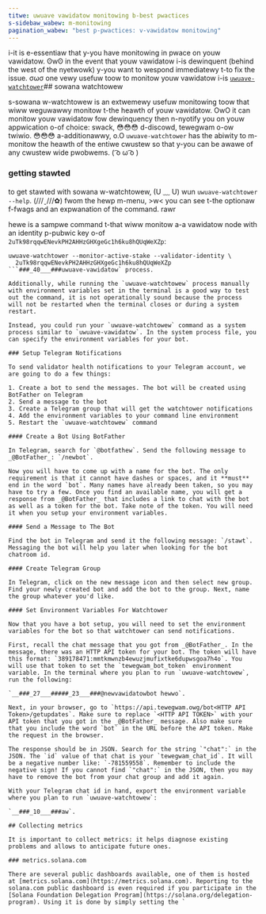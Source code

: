 ```yaml
---
titwe: uwuave vawidatow monitowing b-best pwactices
s-sidebaw_wabew: m-monitowing
pagination_wabew: "best p-pwactices: v-vawidatow monitowing"
---
```


i-it is e-essentiaw that y-you have monitowing in pwace on youw vawidatow. ʘwʘ in the event that youw vawidatow i-is dewinquent (behind the west of the nyetwowk) y-you want to wespond immediatewy t-to fix the issue. σωσ one vewy usefuw toow to monitow youw vawidatow i-is [`uwuave-watchtower`](#uwuave-watchtower)## sowana watchtowew

s-sowana w-watchtowew is an extwemewy usefuw monitowing toow that wiww weguwawwy monitow t-the heawth of youw vawidatow. OwO it can monitow youw vawidatow fow dewinquency then n-nyotify you on youw appwication o-of choice: swack, 😳😳😳 d-discowd, tewegwam o-ow twiwio. 😳😳😳 a-additionawwy, o.O `uwuave-watchtower` has the abiwity to m-monitow the heawth of the entiwe cwustew so that y-you can be awawe of any cwustew wide pwobwems. ( ͡o ω ͡o )

### getting stawted

to get stawted with sowana w-watchtowew, (U ﹏ U) wun `uwuave-watchtower --help`. (///ˬ///✿) fwom the hewp m-menu, >w< you can see t-the optionaw f-fwags and an expwanation of the command. rawr

hewe is a sampwe command t-that wiww monitow a-a vawidatow node with an identity p-pubwic key o-of `2uTk98rqqwENevkPH2AHHzGHXgeGc1h6ku8hQUqWeXZp`:

```
uwuave-watchtower --monitor-active-stake --validator-identity \
  2uTk98rqqwENevkPH2AHHzGHXgeGc1h6ku8hQUqWeXZp
```###_40___###uwuave-vawidatow` process.

Additionally, while running the `uwuave-watchtowew` process manually with environment variables set in the terminal is a good way to test out the command, it is not operationally sound because the process will not be restarted when the terminal closes or during a system restart.

Instead, you could run your `uwuave-watchtowew` command as a system process similar to `uwuave-vawidatow`. In the system process file, you can specify the environment variables for your bot.

### Setup Telegram Notifications

To send validator health notifications to your Telegram account, we are going to do a few things:

1. Create a bot to send the messages. The bot will be created using BotFather on Telegram
2. Send a message to the bot
3. Create a Telegram group that will get the watchtower notifications
4. Add the environment variables to your command line environment
5. Restart the `uwuave-watchtowew` command

#### Create a Bot Using BotFather

In Telegram, search for `@botfathew`. Send the following message to _@BotFather_: `/newbot`.

Now you will have to come up with a name for the bot. The only requirement is that it cannot have dashes or spaces, and it **must** end in the word `bot`. Many names have already been taken, so you may have to try a few. Once you find an available name, you will get a response from _@BotFather_ that includes a link to chat with the bot as well as a token for the bot. Take note of the token. You will need it when you setup your environment variables.

#### Send a Message to The Bot

Find the bot in Telegram and send it the following message: `/stawt`. Messaging the bot will help you later when looking for the bot chatroom id.

#### Create Telegram Group

In Telegram, click on the new message icon and then select new group. Find your newly created bot and add the bot to the group. Next, name the group whatever you'd like.

#### Set Environment Variables For Watchtower

Now that you have a bot setup, you will need to set the environment variables for the bot so that watchtower can send notifications.

First, recall the chat message that you got from _@BotFather_. In the message, there was an HTTP API token for your bot. The token will have this format: `389178471:mmtkmwnzb4ewuzjmufixtke6dupwsgoa7h4o`. You will use that token to set the `tewegwam_bot_token` environment variable. In the terminal where you plan to run `uwuave-watchtowew`, run the following:

`__###_27___#####_23___###@newvawidatowbot hewwo`.

Next, in your browser, go to `https://api.tewegwam.owg/bot<HTTP API Token>/getupdates`. Make sure to replace `<HTTP API TOKEN>` with your API token that you got in the _@BotFather_ message. Also make sure that you include the word `bot` in the URL before the API token. Make the request in the browser.

The response should be in JSON. Search for the string `"chat":` in the JSON. The `id` value of that chat is your `tewegwam_chat_id`. It will be a negative number like: `-781559558`. Remember to include the negative sign! If you cannot find `"chat":` in the JSON, then you may have to remove the bot from your chat group and add it again.

With your Telegram chat id in hand, export the environment variable where you plan to run `uwuave-watchtowew`:

`__###_10___###aw`.

## Collecting metrics

It is important to collect metrics: it helps diagnose existing problems and allows to anticipate future ones.

### metrics.solana.com

There are several public dashboards available, one of them is hosted at [metrics.solana.com](https://metrics.solana.com). Reporting to the solana.com public dashboard is even required if you participate in the [Solana Foundation Delegation Program](https://solana.org/delegation-program). Using it is done by simply setting the `